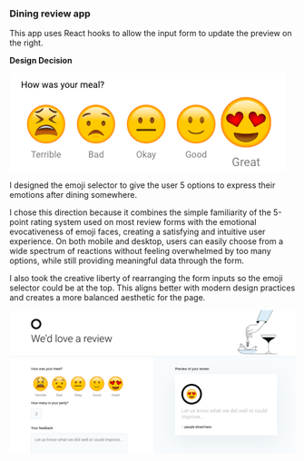 ### Dining review app

This app uses React hooks to allow the input form to update the preview on the right. 

**Design Decision** 

![Emoji Section](https://github.com/kristinamiller/DiningReviewApp/blob/master/public/emoji-section.png)

I designed the emoji selector to give the user 5 options to express their emotions after dining somewhere. 

I chose this direction because it combines the simple familiarity of the 5-point rating system used on most review forms with the emotional evocativeness of emoji faces, creating a satisfying and intuitive user experience. On both mobile and desktop, users can easily choose from a wide spectrum of reactions without feeling overwhelmed by too many options, while still providing meaningful data through the form.

I also took the creative liberty of rearranging the form inputs so the emoji selector could be at the top. This aligns better with modern design practices and creates a more balanced aesthetic for the page.


![Screenshot](https://github.com/kristinamiller/DiningReviewApp/blob/master/public/screenshot.png)


